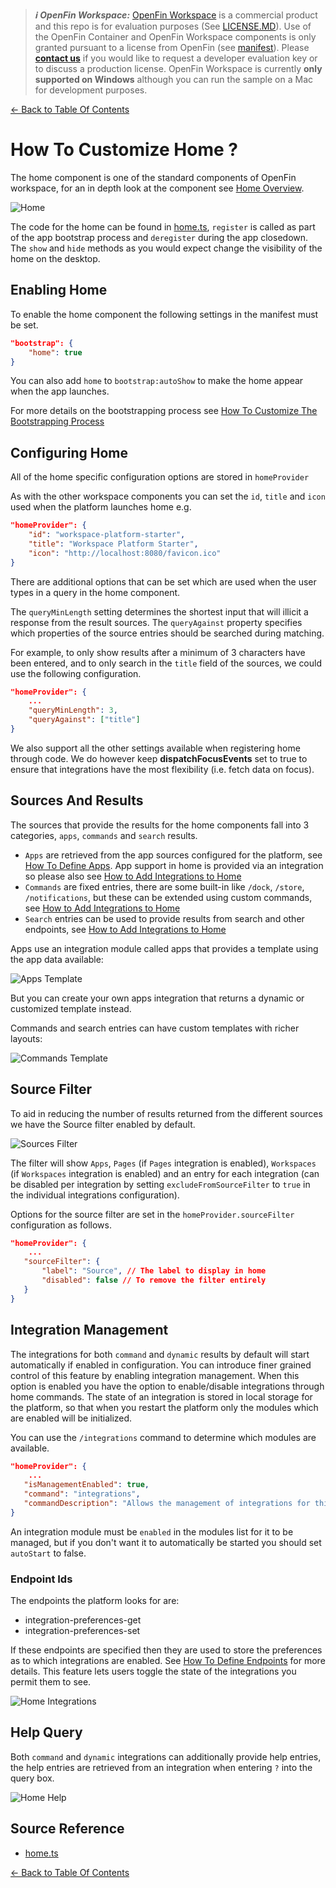 > **_:information_source: OpenFin Workspace:_** [OpenFin Workspace](https://www.openfin.co/workspace/) is a commercial product and this repo is for evaluation purposes (See [LICENSE.MD](../LICENSE.MD)). Use of the OpenFin Container and OpenFin Workspace components is only granted pursuant to a license from OpenFin (see [manifest](../public/manifest.fin.json)). Please [**contact us**](https://www.openfin.co/workspace/poc/) if you would like to request a developer evaluation key or to discuss a production license.
> OpenFin Workspace is currently **only supported on Windows** although you can run the sample on a Mac for development purposes.

[<- Back to Table Of Contents](../README.md)

# How To Customize Home ?

The home component is one of the standard components of OpenFin workspace, for an in depth look at the component see [Home Overview](https://developers.openfin.co/of-docs/docs/cli-providers).

![Home](./assets/home.png)

The code for the home can be found in [home.ts](../client/src/framework/workspace/home.ts), `register` is called as part of the app bootstrap process and `deregister` during the app closedown. The `show` and `hide` methods as you would expect change the visibility of the home on the desktop.

## Enabling Home

To enable the home component the following settings in the manifest must be set.

```json
"bootstrap": {
    "home": true
}
```

You can also add `home` to `bootstrap:autoShow` to make the home appear when the app launches.

For more details on the bootstrapping process see [How To Customize The Bootstrapping Process](./how-to-customize-the-bootstrapping-process.md)

## Configuring Home

All of the home specific configuration options are stored in `homeProvider`

As with the other workspace components you can set the `id`, `title` and `icon` used when the platform launches home e.g.

```json
"homeProvider": {
    "id": "workspace-platform-starter",
    "title": "Workspace Platform Starter",
    "icon": "http://localhost:8080/favicon.ico"
}
```

There are additional options that can be set which are used when the user types in a query in the home component.

The `queryMinLength` setting determines the shortest input that will illicit a response from the result sources. The `queryAgainst` property specifies which properties of the source entries should be searched during matching.

For example, to only show results after a minimum of 3 characters have been entered, and to only search in the `title` field of the sources, we could use the following configuration.

```json
"homeProvider": {
    ...
    "queryMinLength": 3,
    "queryAgainst": ["title"]
}
```

We also support all the other settings available when registering home through code. We do however keep **dispatchFocusEvents** set to true to ensure that integrations have the most flexibility (i.e. fetch data on focus).

## Sources And Results

The sources that provide the results for the home components fall into 3 categories, `apps`, `commands` and `search` results.

- `Apps` are retrieved from the app sources configured for the platform, see [How To Define Apps](./how-to-define-apps.md). App support in home is provided via an integration so please also see [How to Add Integrations to Home](./how-to-add-integrations-to-home.md)
- `Commands` are fixed entries, there are some built-in like `/dock`, `/store`, `/notifications`, but these can be extended using custom commands, see [How to Add Integrations to Home](./how-to-add-integrations-to-home.md)
- `Search` entries can be used to provide results from search and other endpoints, see [How to Add Integrations to Home](./how-to-add-integrations-to-home.md)

Apps use an integration module called apps that provides a template using the app data available:

![Apps Template](./assets/home-apps.png)

But you can create your own apps integration that returns a dynamic or customized template instead.

Commands and search entries can have custom templates with richer layouts:

![Commands Template](./assets/home-commands.png)

## Source Filter

To aid in reducing the number of results returned from the different sources we have the Source filter enabled by default.

![Sources Filter](./assets/home-sources-filter.png)

The filter will show `Apps`, `Pages` (if `Pages` integration is enabled), `Workspaces` (if `Workspaces` integration is enabled) and an entry for each integration (can be disabled per integration by setting `excludeFromSourceFilter` to `true` in the individual integrations configuration).

Options for the source filter are set in the `homeProvider.sourceFilter` configuration as follows.

```json
"homeProvider": {
    ...
   "sourceFilter": {
       "label": "Source", // The label to display in home
       "disabled": false // To remove the filter entirely
   }
}
```

## Integration Management

The integrations for both `command` and `dynamic` results by default will start automatically if enabled in configuration. You can introduce finer grained control of this feature by enabling integration management. When this option is enabled you have the option to enable/disable integrations through home commands. The state of an integration is stored in local storage for the platform, so that when you restart the platform only the modules which are enabled will be initialized.

You can use the `/integrations` command to determine which modules are available.

```json
"homeProvider": {
    ...
   "isManagementEnabled": true,
   "command": "integrations",
   "commandDescription": "Allows the management of integrations for this platform. You can decide whether enabled integrations should be included when a query is entered.",
}
```

An integration module must be `enabled` in the modules list for it to be managed, but if you don't want it to automatically be started you should set `autoStart` to false.

### Endpoint Ids

The endpoints the platform looks for are:

- integration-preferences-get
- integration-preferences-set

If these endpoints are specified then they are used to store the preferences as to which integrations are enabled. See [How To Define Endpoints](./how-to-define-endpoints.md) for more details. This feature lets users toggle the state of the integrations you permit them to see.

![Home Integrations](./assets/home-integrations.png)

## Help Query

Both `command` and `dynamic` integrations can additionally provide help entries, the help entries are retrieved from an integration when entering `?` into the query box.

![Home Help](./assets/home-help.png)

## Source Reference

- [home.ts](../client/src/framework/workspace/home.ts)

[<- Back to Table Of Contents](../README.md)

